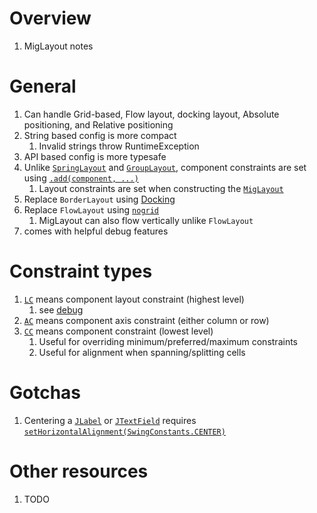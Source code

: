 # Overview
1. MigLayout notes


# General
1. Can handle Grid-based, Flow layout, docking layout, Absolute positioning, and Relative positioning
1. String based config is more compact
    1. Invalid strings throw RuntimeException
1. API based config is more typesafe
1. Unlike [`SpringLayout`](https://docs.oracle.com/en/java/javase/20/docs/api/java.desktop/javax/swing/SpringLayout.html) and [`GroupLayout`](https://docs.oracle.com/en/java/javase/20/docs/api/java.desktop/javax/swing/GroupLayout.html), component constraints are set using [`.add(component, ...)`](https://docs.oracle.com/en/java/javase/20/docs/api/java.desktop/java/awt/Container.html#add(java.awt.Component,java.lang.Object))
    1. Layout constraints are set when constructing the [`MigLayout`](http://www.migcalendar.com/miglayout/mavensite/apidocs/net/miginfocom/swing/MigLayout.html)
1. Replace `BorderLayout` using [Docking](http://www.migcalendar.com/miglayout/mavensite/apidocs/net/miginfocom/layout/CC.html#dockEast())
1. Replace `FlowLayout` using [`nogrid`](http://www.migcalendar.com/miglayout/mavensite/apidocs/net/miginfocom/layout/AC.html#noGrid())
    1. MigLayout can also flow vertically unlike `FlowLayout`
1. comes with helpful debug features


# Constraint types
1. [`LC`](http://www.migcalendar.com/miglayout/mavensite/apidocs/net/miginfocom/layout/LC.html) means component layout constraint (highest level)
    1. see [debug](TODO)
1. [`AC`](http://www.migcalendar.com/miglayout/mavensite/apidocs/net/miginfocom/layout/AC.html) means component axis constraint (either column or row)
1. [`CC`](http://www.migcalendar.com/miglayout/mavensite/apidocs/net/miginfocom/layout/CC.html) means component constraint (lowest level)
    1. Useful for overriding minimum/preferred/maximum constraints
    1. Useful for alignment when spanning/splitting cells


# Gotchas
1. Centering a [`JLabel`](https://docs.oracle.com/en/java/javase/20/docs/api/java.desktop/javax/swing/JLabel.html) or [`JTextField`](https://docs.oracle.com/en/java/javase/20/docs/api/java.desktop/javax/swing/JTextField.html) requires [`setHorizontalAlignment(SwingConstants.CENTER)`](https://docs.oracle.com/en/java/javase/20/docs/api/java.desktop/javax/swing/JTextField.html#setHorizontalAlignment(int))


# Other resources
1. TODO
